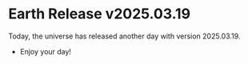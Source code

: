# Earth Release v2025.03.19
Today, the universe has released another day with version 2025.03.19.
- Enjoy your day!
